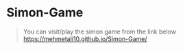 # Simon-Game
>You can visit/play the simon game  from the link below </br>
https://mehmetali10.github.io/Simon-Game/
